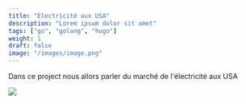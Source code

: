 ```yaml
---
title: "Electricité aux USA"
description: "Lorem ipsum dolor sit amet"
tags: ["go", "golang", "hugo"]
weight: 1
draft: false
image: "/images/image.png"
---
```


Dans ce project nous allors parler du marché de l'électricité aux USA 

![](/image.png)


